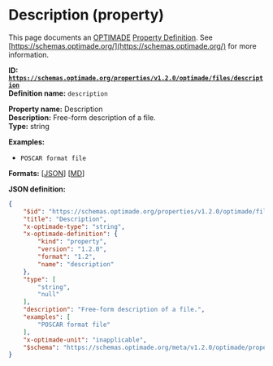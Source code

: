 # Description (property)
This page documents an [OPTIMADE](https://www.optimade.org/) [Property Definition](https://schemas.optimade.org/#definitions). See [https://schemas.optimade.org/](https://schemas.optimade.org/) for more information.

**ID: [`https://schemas.optimade.org/properties/v1.2.0/optimade/files/description`](https://schemas.optimade.org/properties/v1.2.0/optimade/files/description)**  
**Definition name:** `description`

**Property name:** Description  
**Description:** Free-form description of a file.  
**Type:** string  



**Examples:**

- `POSCAR format file`

**Formats:** [[JSON](description.json)] [[MD](description.md)]

**JSON definition:**

``` json
{
    "$id": "https://schemas.optimade.org/properties/v1.2.0/optimade/files/description",
    "title": "Description",
    "x-optimade-type": "string",
    "x-optimade-definition": {
        "kind": "property",
        "version": "1.2.0",
        "format": "1.2",
        "name": "description"
    },
    "type": [
        "string",
        "null"
    ],
    "description": "Free-form description of a file.",
    "examples": [
        "POSCAR format file"
    ],
    "x-optimade-unit": "inapplicable",
    "$schema": "https://schemas.optimade.org/meta/v1.2.0/optimade/property_definition.md"
}
```